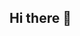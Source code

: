 ## Hi there 👋

<!--
**jy031200/jy031200**는 GitHub 프로필에 'README.md '(이 파일)이 나타나므로 ✨ _special_ ✨ 저장소입니다.

시작할 수 있는 몇 가지 아이디어가 있습니다.

- 🔭 저는 현재...
- 🌱 저는 지금 배우고 있습니다...
- 👯 저는 공동으로...
- 🤔 도움을 구하고 있습니다...
- 💬 저한테...
- 📫 연락하는 방법 : ...
- 😄 대명사: ...
- ⚡ Fun fact: ...
-->
